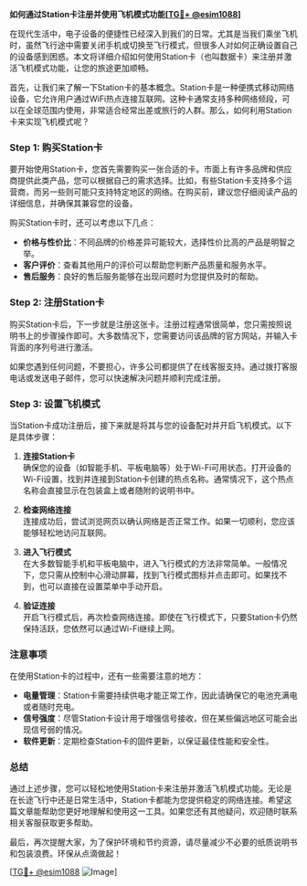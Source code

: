 **如何通过Station卡注册并使用飞机模式功能[[TG💪+ @esim1088](https://t.me/s/esim1088)]**

在现代生活中，电子设备的便捷性已经深入到我们的日常。尤其是当我们乘坐飞机时，虽然飞行途中需要关闭手机或切换至飞行模式，但很多人对如何正确设置自己的设备感到困惑。本文将详细介绍如何使用Station卡（也叫数据卡）来注册并激活飞机模式功能，让您的旅途更加顺畅。

首先，让我们来了解一下Station卡的基本概念。Station卡是一种便携式移动网络设备，它允许用户通过WiFi热点连接互联网。这种卡通常支持多种网络频段，可以在全球范围内使用，非常适合经常出差或旅行的人群。那么，如何利用Station卡来实现飞机模式呢？

### Step 1: 购买Station卡

要开始使用Station卡，您首先需要购买一张合适的卡。市面上有许多品牌和供应商提供此类产品，您可以根据自己的需求选择。比如，有些Station卡支持多个运营商，而另一些则可能只支持特定地区的网络。在购买前，建议您仔细阅读产品的详细信息，并确保其兼容您的设备。

购买Station卡时，还可以考虑以下几点：
- **价格与性价比**：不同品牌的价格差异可能较大，选择性价比高的产品是明智之举。
- **客户评价**：查看其他用户的评价可以帮助您判断产品质量和服务水平。
- **售后服务**：良好的售后服务能够在出现问题时为您提供及时的帮助。

### Step 2: 注册Station卡

购买Station卡后，下一步就是注册这张卡。注册过程通常很简单，您只需按照说明书上的步骤操作即可。大多数情况下，您需要访问该品牌的官方网站，并输入卡背面的序列号进行激活。

如果您遇到任何问题，不要担心，许多公司都提供了在线客服支持。通过拨打客服电话或发送电子邮件，您可以快速解决问题并顺利完成注册。

### Step 3: 设置飞机模式

当Station卡成功注册后，接下来就是将其与您的设备配对并开启飞机模式。以下是具体步骤：

1. **连接Station卡**  
   确保您的设备（如智能手机、平板电脑等）处于Wi-Fi可用状态。打开设备的Wi-Fi设置，找到并连接到Station卡创建的热点名称。通常情况下，这个热点名称会直接显示在包装盒上或者随附的说明书中。

2. **检查网络连接**  
   连接成功后，尝试浏览网页以确认网络是否正常工作。如果一切顺利，您应该能够轻松地访问互联网。

3. **进入飞行模式**  
   在大多数智能手机和平板电脑中，进入飞行模式的方法非常简单。一般情况下，您只需从控制中心滑动屏幕，找到飞行模式图标并点击即可。如果找不到，也可以直接在设置菜单中手动开启。

4. **验证连接**  
   开启飞行模式后，再次检查网络连接。即使在飞行模式下，只要Station卡仍然保持活跃，您依然可以通过Wi-Fi继续上网。

### 注意事项

在使用Station卡的过程中，还有一些需要注意的地方：

- **电量管理**：Station卡需要持续供电才能正常工作，因此请确保它的电池充满电或者随时充电。
- **信号强度**：尽管Station卡设计用于增强信号接收，但在某些偏远地区可能会出现信号弱的情况。
- **软件更新**：定期检查Station卡的固件更新，以保证最佳性能和安全性。

### 总结

通过上述步骤，您可以轻松地使用Station卡来注册并激活飞机模式功能。无论是在长途飞行中还是日常生活中，Station卡都能为您提供稳定的网络连接。希望这篇文章能帮助您更好地理解和使用这一工具。如果您还有其他疑问，欢迎随时联系相关客服获取更多帮助。

最后，再次提醒大家，为了保护环境和节约资源，请尽量减少不必要的纸质说明书和包装浪费。环保从点滴做起！

[[TG💪+ @esim1088](https://t.me/s/esim1088) ![Image](https://i.postimg.cc/4NQfJmqS/Snipaste-2025-05-13-00-14-12.png)]